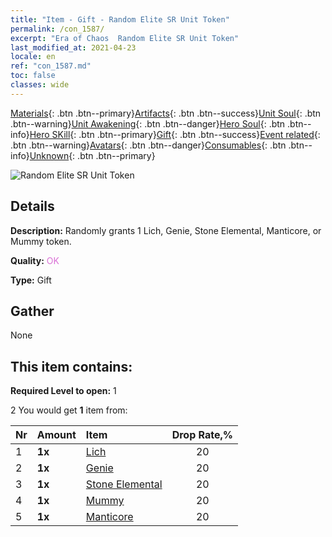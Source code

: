 ```yaml
---
title: "Item - Gift - Random Elite SR Unit Token"
permalink: /con_1587/
excerpt: "Era of Chaos  Random Elite SR Unit Token"
last_modified_at: 2021-04-23
locale: en
ref: "con_1587.md"
toc: false
classes: wide
---
```

 [Materials](/Items/){: .btn .btn--primary}[Artifacts](/Items/Artifacts/){: .btn .btn--success}[Unit Soul](/Items/UnitSoul/){: .btn .btn--warning}[Unit Awakening](/Items/UnitAwakening/){: .btn .btn--danger}[Hero Soul](/Items/HeroSoul/){: .btn .btn--info}[Hero SKill](/Items/HeroSkill/){: .btn .btn--primary}[Gift](/Items/Gift/){: .btn .btn--success}[Event related](/Items/Events/){: .btn .btn--warning}[Avatars](/Items/Avatars/){: .btn .btn--danger}[Consumables](/Items/Consumables/){: .btn .btn--info}[Unknown](/Items/Unknown/){: .btn .btn--primary}

 ![Random Elite SR Unit Token](/images/t/i_907182.png)

## Details
 **Description:** Randomly grants 1 Lich, Genie, Stone Elemental, Manticore, or Mummy token.

 **Quality:** <span style="color: #DA70D6">OK</span>

 **Type:** Gift

## Gather

  None

## This item contains:

 **Required Level to open:** 1

 2 You would get **1** item  from:

  | Nr | Amount |     Item    | Drop Rate,% |
  |:---|:-------|:------------|:---------:|
  | 1 |  **1x** | [Lich](/Items/unt_212/) | 20 | 
  | 2 |  **1x** | [Genie](/Items/unt_239/) | 20 | 
  | 3 |  **1x** | [Stone Elemental](/Items/unt_266/) | 20 | 
  | 4 |  **1x** | [Mummy](/Items/unt_215/) | 20 | 
  | 5 |  **1x** | [Manticore](/Items/unt_249/) | 20 | 
